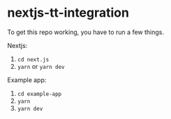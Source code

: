 # nextjs-tt-integration

To get this repo working, you have to run a few things.

Nextjs:
1) `cd next.js`
2) `yarn` or `yarn dev`

Example app:
1) `cd example-app`
2) `yarn`
3) `yarn dev`
